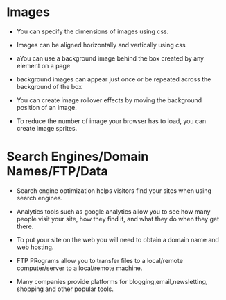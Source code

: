  # Images #

 - You can specify the dimensions of images using css.

 - Images can be aligned horizontally and vertically using css

- aYou can use a background image behind the box created by any element on a page

- background images can appear just once or be repeated across the background of the box

- You can create image rollover effects by moving the background position of an image.

- To reduce the number of image your browser has to load, you can create image sprites.


# Search Engines/Domain Names/FTP/Data #

- Search engine optimization helps visitors find your sites when using search engines.

- Analytics tools such as google analytics allow you to see how many people visit your site, how they find it, and what they do when they get there.

- To put your site on the web you will need to obtain a domain name and web hosting.

- FTP PRograms allow you to transfer files to a local/remote computer/server to a local/remote machine.

- Many companies provide platforms for blogging,email,newsletting, shopping and other popular tools.